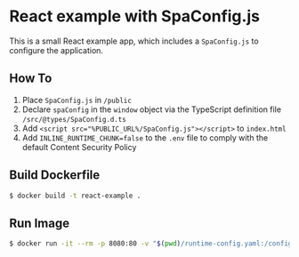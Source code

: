 # React example with SpaConfig.js

This is a small React example app, which includes a `SpaConfig.js` to configure the application.

## How To

1. Place `SpaConfig.js` in `/public`
2. Declare `spaConfig` in the `window` object via the TypeScript definition file `/src/@types/SpaConfig.d.ts`
3. Add `<script src="%PUBLIC_URL%/SpaConfig.js"></script>` to `index.html`
4. Add `INLINE_RUNTIME_CHUNK=false` to the `.env` file to comply with the default Content Security Policy

## Build Dockerfile

```bash
$ docker build -t react-example .
```

## Run Image

```bash
$ docker run -it --rm -p 8080:80 -v "$(pwd)/runtime-config.yaml:/config/config.yaml" react-example
```
